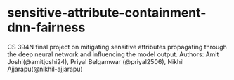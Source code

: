 # sensitive-attribute-containment-dnn-fairness
CS 394N final project on mitigating sensitive attributes propagating through the deep neural network and influencing the model output.
Authors: Amit Joshi(@amitjoshi24), Priyal Belgamwar (@priyal2506), Nikhil Ajjarapu(@nikhil-ajjarapu)
